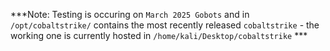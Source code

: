 ***Note: Testing is occuring on `March 2025 Gobots` and in `/opt/cobaltstrike/` contains the most recently released `cobaltstrike` - the working one is currently hosted in `/home/kali/Desktop/cobaltstrike` ***
